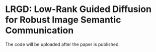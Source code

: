 # LRGD: Low-Rank Guided Diffusion for Robust Image Semantic Communication

The code will be uploaded after the paper is published.
